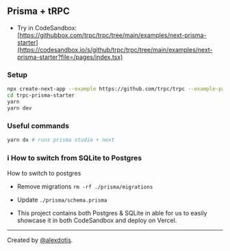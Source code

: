 ## Prisma + tRPC 

- Try in CodeSandbox: [https://githubbox.com/trpc/trpc/tree/main/examples/next-prisma-starter](https://codesandbox.io/s/github/trpc/trpc/tree/main/examples/next-prisma-starter?file=/pages/index.tsx)

### Setup

```bash
npx create-next-app --example https://github.com/trpc/trpc --example-path examples/next-prisma-starter trpc-prisma-starter
cd trpc-prisma-starter
yarn
yarn dev
```

### Useful commands

```bash
yarn dx # runs prisma studio + next
```

### ℹ️ How to switch from SQLite to Postgres

How to switch to postgres

- Remove migrations `rm -rf ./prisma/migrations`
- Update `./prisma/schema.prisma`

- This project contains both Postgres & SQLite in able for us to easily showcase it in both CodeSandbox and deploy on Vercel.

---

Created by [@alexdotjs](https://twitter.com/alexdotjs).
